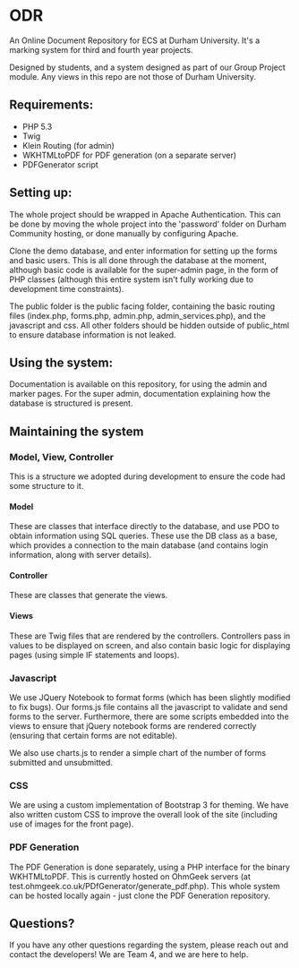 # ODR
An Online Document Repository for ECS at Durham University. It's a marking system for third and fourth year projects.

Designed by students, and a system designed as part of our Group Project module. Any views in this repo are not those of Durham University.

## Requirements:
- PHP 5.3
- Twig
- Klein Routing (for admin)
- WKHTMLtoPDF for PDF generation (on a separate server)
- PDFGenerator script

## Setting up:
The whole project should be wrapped in Apache Authentication. This can be done by moving the whole project into the 'password' folder on Durham Community hosting, or done manually by configuring Apache.

Clone the demo database, and enter information for setting up the forms and basic users. This is all done through the database at the moment, although basic code is available for the super-admin page, in the form of PHP classes (although this entire system isn't fully working due to development time constraints).

The public folder is the public facing folder, containing the basic routing files (index.php, forms.php, admin.php, admin_services.php), and the javascript and css. All other folders should be hidden outside of public_html to ensure database information is not leaked.

## Using the system:
Documentation is available on this repository, for using the admin and marker pages. For the super admin, documentation explaining how the database is structured is present.

## Maintaining the system
### Model, View, Controller
This is a structure we adopted during development to ensure the code had some structure to it. 

#### Model
These are classes that interface directly to the database, and use PDO to obtain information using SQL queries. These use the DB class as a base, which provides a connection to the main database (and contains login information, along with server details).

#### Controller
These are classes that generate the views.

#### Views
These are Twig files that are rendered by the controllers. Controllers pass in values to be displayed on screen, and also contain basic logic for displaying pages (using simple IF statements and loops).

### Javascript
We use JQuery Notebook to format forms (which has been slightly modified to fix bugs). Our forms.js file contains all the javascript to validate and send forms to the server. Furthermore, there are some scripts embedded into the views to ensure that jQuery notebook forms are rendered correctly (ensuring that certain forms are not editable).

We also use charts.js to render a simple chart of the number of forms submitted and unsubmitted.

### CSS
We are using a custom implementation of Bootstrap 3 for theming. We have also written custom CSS to improve the overall look of the site (including use of images for the front page). 

### PDF Generation
The PDF Generation is done separately, using a PHP interface for the binary WKHTMLtoPDF. This is currently hosted on OhmGeek servers (at test.ohmgeek.co.uk/PDfGenerator/generate_pdf.php). This whole system can be hosted locally again - just clone the PDF Generation repository.

## Questions?
If you have any other questions regarding the system, please reach out and contact the developers! We are Team 4, and we are here to help.

